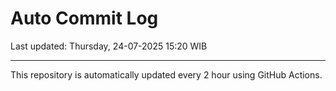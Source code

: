 # Auto Commit Log

Last updated: Thursday, 24-07-2025 15:20 WIB

---

This repository is automatically updated every 2 hour using GitHub Actions.
